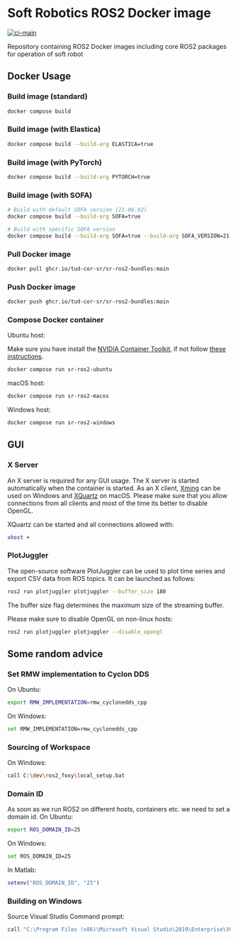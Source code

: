 # Soft Robotics ROS2 Docker image
[![ci-main](https://github.com/tud-cor-sr/sr-ros2-bundles/actions/workflows/main.yml/badge.svg)](https://github.com/tud-cor-sr/sr-ros2-bundles/actions/workflows/main.yml)

Repository containing ROS2 Docker images including core ROS2 packages for operation of soft robot

## Docker Usage

### Build image (standard)

```bash
docker compose build
```

### Build image (with Elastica)

```bash
docker compose build --build-arg ELASTICA=true
```

### Build image (with PyTorch)

```bash
docker compose build --build-arg PYTORCH=true
```


### Build image (with SOFA)

```bash
# Build with default SOFA version (21.06.02)
docker compose build --build-arg SOFA=true
```

```bash
# Build with specific SOFA version
docker compose build --build-arg SOFA=true --build-arg SOFA_VERSION=21.12.00
```

### Pull Docker image

```bash
docker pull ghcr.io/tud-cor-sr/sr-ros2-bundles:main
```

### Push Docker image

```bash
docker push ghcr.io/tud-cor-sr/sr-ros2-bundles:main
```

### Compose Docker container

Ubuntu host:

Make sure you have install the [NVIDIA Container Toolkit](https://github.com/NVIDIA/nvidia-docker), if not follow [these instructions](https://docs.nvidia.com/datacenter/cloud-native/container-toolkit/install-guide.html#docker).

```bash
docker compose run sr-ros2-ubuntu
```

macOS host:

```bash
docker compose run sr-ros2-macos
```

Windows host:

```bash
docker compose run sr-ros2-windows
```

## GUI

### X Server

An X server is required for any GUI usage. The X server is started automatically when the container is started.
As an X client, [Xming](https://sourceforge.net/projects/xming/) can be used on Windows and [XQuartz](https://www.xquartz.org/) on macOS.
Please make sure that you allow connections from all clients and most of the time its better to disable OpenGL.

XQuartz can be started and all connections allowed with:
```bash
xhost +
```

### PlotJuggler

The open-source software PlotJuggler can be used to plot time series and export CSV data from ROS topics.
It can be launched as follows:
```bash
ros2 run plotjuggler plotjuggler --buffer_size 180
```
The buffer size flag determines the maximum size of the streaming buffer.

Please make sure to disable OpenGL on non-linux hosts:
```bash
ros2 run plotjuggler plotjuggler --disable_opengl
```

## Some random advice

### Set RMW implementation to Cyclon DDS

On Ubuntu:

```bash
export RMW_IMPLEMENTATION=rmw_cyclonedds_cpp
```

On Windows:

```bash
set RMW_IMPLEMENTATION=rmw_cyclonedds_cpp
```

### Sourcing of Workspace

On Windows:

```bash
call C:\dev\ros2_foxy\local_setup.bat
```

### Domain ID

As soon as we run ROS2 on different hosts, containers etc. we need to set a domain id.
On Ubuntu:

```bash
export ROS_DOMAIN_ID=25
```

On Windows:

```bash
set ROS_DOMAIN_ID=25
```

In Matlab:

```matlab
setenv("ROS_DOMAIN_ID", "25")
```

### Building on Windows

Source Visual Studio Command prompt:

```bash
call "C:\Program Files (x86)\Microsoft Visual Studio\2019\Enterprise\VC\Auxiliary\Build\vcvarsall.bat" x86_amd64
```
